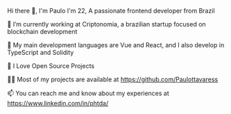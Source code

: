 Hi there 👋, I'm Paulo
I'm 22, A passionate frontend developer from Brazil

🔭 I’m currently working at Criptonomia, a brazilian startup focused on blockchain development

:beginner: My main development languages are Vue and React, and I also develop in TypeScript and Solidity

💖 I Love Open Source Projects

👨‍💻 Most of my projects are available at https://github.com/Paulottavaress

📫 You can reach me and know about my experiences at https://www.linkedin.com/in/phtda/ 
